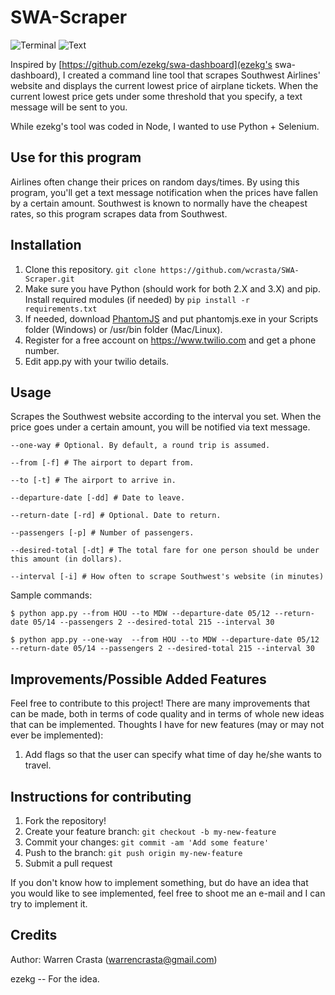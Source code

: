# SWA-Scraper

![Terminal](http://i.imgur.com/7hiOKJC.png)
![Text](http://i.imgur.com/sFksFBC.png)

Inspired by [https://github.com/ezekg/swa-dashboard](ezekg's swa-dashboard), I created a command line tool that scrapes Southwest Airlines' website and displays the current lowest price of airplane tickets. When the current lowest price gets under some threshold that you specify, a text message will be sent to you.

While ezekg's tool was coded in Node, I wanted to use Python + Selenium.

## Use for this program

Airlines often change their prices on random days/times. By using this program, you'll get a text message notification when the prices have fallen by a certain amount. Southwest is known to normally have the cheapest rates, so this program scrapes data from Southwest.

## Installation

1. Clone this repository. `git clone https://github.com/wcrasta/SWA-Scraper.git`
2. Make sure you have Python (should work for both 2.X and 3.X) and pip. Install required modules (if needed) by `pip install -r requirements.txt`
3. If needed, download [PhantomJS](http://phantomjs.org/download.html) and put phantomjs.exe in your Scripts folder (Windows) or /usr/bin folder (Mac/Linux).
4. Register for a free account on https://www.twilio.com and get a phone number.
5. Edit app.py with your twilio details.

## Usage
Scrapes the Southwest website according to the interval you set. When the price goes under a certain amount, you will be notified via text message.

`--one-way # Optional. By default, a round trip is assumed.`

`--from [-f] # The airport to depart from.`

`--to [-t] # The airport to arrive in.`

`--departure-date [-dd] # Date to leave.`

`--return-date [-rd] # Optional. Date to return.`

`--passengers [-p] # Number of passengers.`

`--desired-total [-dt] # The total fare for one person should be under this amount (in dollars). `

`--interval [-i] # How often to scrape Southwest's website (in minutes)`

Sample commands:

`$ python app.py --from HOU --to MDW --departure-date 05/12 --return-date 05/14 --passengers 2 --desired-total 215 --interval 30`

`$ python app.py --one-way  --from HOU --to MDW --departure-date 05/12 --return-date 05/14 --passengers 2 --desired-total 215 --interval 30`

## Improvements/Possible Added Features

Feel free to contribute to this project! There are many improvements that can be made, both in terms of code quality and in terms of whole new ideas that can be implemented. Thoughts I have for new features (may or may not ever be implemented):

1. Add flags so that the user can specify what time of day he/she wants to travel.

## Instructions for contributing

1. Fork the repository!
2. Create your feature branch: `git checkout -b my-new-feature`
3. Commit your changes: `git commit -am 'Add some feature'`
4. Push to the branch: `git push origin my-new-feature`
5. Submit a pull request

If you don't know how to implement something, but do have an idea that you would like to see implemented, feel free to shoot me an e-mail and I can try to implement it.

## Credits

Author: Warren Crasta (warrencrasta@gmail.com)

ezekg -- For the idea.
